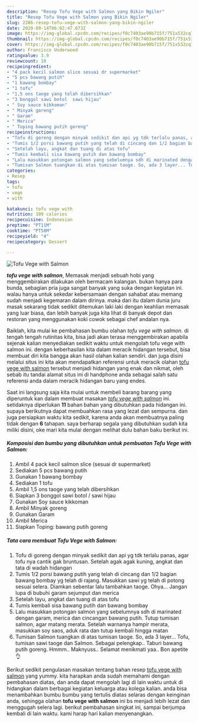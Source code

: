 ```yaml
---
description: "Resep Tofu Vege with Salmon yang Bikin Ngiler"
title: "Resep Tofu Vege with Salmon yang Bikin Ngiler"
slug: 2286-resep-tofu-vege-with-salmon-yang-bikin-ngiler
date: 2020-09-14T06:02:47.673Z
image: https://img-global.cpcdn.com/recipes/f0c7403ae90b715f/751x532cq70/tofu-vege-with-salmon-foto-resep-utama.jpg
thumbnail: https://img-global.cpcdn.com/recipes/f0c7403ae90b715f/751x532cq70/tofu-vege-with-salmon-foto-resep-utama.jpg
cover: https://img-global.cpcdn.com/recipes/f0c7403ae90b715f/751x532cq70/tofu-vege-with-salmon-foto-resep-utama.jpg
author: Francisco Underwood
ratingvalue: 3.9
reviewcount: 10
recipeingredient:
- "4 pack kecil salmon slice sesuai dr supermarket"
- "5 pcs bawang putih"
- "1 bawang bombay"
- "1 tofu"
- "1,5 ons taoge yang telah dibersihkan"
- "3 bonggol sawi botol  sawi hijau"
- " Soy sauce kikkoman"
- " Minyak goreng"
- " Garam"
- " Merica"
- " Toping bawang putih goreng"
recipeinstructions:
- "Tofu di goreng dengan minyak sedikit dan api yg tdk terlalu panas, agar tofu nya cantik gak bruntusan. Setelah agak agak kuning, angkat dan tata di wadah hidangan"
- "Tumis 1/2 porsi bawang putih yang telah di cincang dan 1/2 bagian bawang bombay yg telah di rajang. Masukkan sawi yg telah di potong sesuai selera. Diamkan sebentar lalu tambahkan taoge. Ohya... Jangan lupa di bubuhi garam sejumput dan merica"
- "Setelah layu, angkat dan tuang di atas tofu"
- "Tumis kembali sisa bawang putih dan bawang bombay"
- "Lalu masukkan potongan salmon yang sebelumnya sdh di marinated dengan garam, merica dan cincangan bawang putih. Tutup tumisan salmon, agar matang merata. Setelah warnanya hampir merata, masukkan soy saos, aduk rata dan tutup kembali hingga matan"
- "Tumisan Salmon tuangkan di atas tumisan taoge. So, ada 3 layer... Tofu, tumisan sawi taoge dan Salmon. Sebagai pelengkap.. Taburi bawang putih goreng. Hmmm.. Maknyuss.. Selamat menikmati yaa.. Bon apetite 👌"
categories:
- Resep
tags:
- tofu
- vege
- with

katakunci: tofu vege with 
nutrition: 109 calories
recipecuisine: Indonesian
preptime: "PT11M"
cooktime: "PT58M"
recipeyield: "4"
recipecategory: Dessert

---
```



![Tofu Vege with Salmon](https://img-global.cpcdn.com/recipes/f0c7403ae90b715f/751x532cq70/tofu-vege-with-salmon-foto-resep-utama.jpg)

<b><i>tofu vege with salmon</i></b>, Memasak menjadi sebuah hobi yang menggembirakan dilakukan oleh bermacam kalangan. bukan hanya para bunda, sebagian pria juga sangat banyak yang suka dengan kegiatan ini. walau hanya untuk sekedar kebersamaan dengan sahabat atau memang sudah menjadi kegemaran dalam dirinya. maka dari itu dalam dunia juru masak sekarang tidak sedikit ditemukan laki laki dengan keahlian memasak yang luar biasa, dan lebih banyak juga kita lihat di banyak depot dan restoran yang menggunakan koki cowok sebagai chef andalan nya.



Baiklah, kita mulai ke pembahasan bumbu olahan <i>tofu vege with salmon</i>. di tengah tengah rutinitas kita, bisa jadi akan terasa menggembirakan apabila sejenak kalian menyediakan sedikit waktu untuk mengolah tofu vege with salmon ini. dengan keberhasilan kita dalam meracik hidangan tersebut, bisa membuat diri kita bangga akan hasil olahan kalian sendiri. dan juga disini melalui situs ini kita akan mendapatkan referensi untuk meracik olahan <u>tofu vege with salmon</u> tersebut menjadi hidangan yang enak dan nikmat, oleh sebab itu tandai alamat situs ini di handphone anda sebagai salah satu referensi anda dalam meracik hidangan baru yang endes.


Saat ini langsung saja kita mulai untuk membeli barang barang yang diperuntuk kan dalam membuat masakan <u><i>tofu vege with salmon</i></u> ini. setidaknya diperlukan <b>11</b> bahan bahan yang dibutuhkan pada hidangan ini. supaya berikutnya dapat membuahkan rasa yang lezat dan sempurna. dan juga persiapkan waktu kita sedikit, karena anda akan membuatnya paling tidak dengan <b>6</b> tahapan. saya berharap segala yang dibutuhkan sudah kita miliki disini, oke mari kita mulai dengan melihat dulu bahan baku berikut ini.

<!--inarticleads1-->

##### Komposisi dan bumbu yang dibutuhkan untuk pembuatan Tofu Vege with Salmon:

1. Ambil 4 pack kecil salmon slice (sesuai dr supermarket)
1. Sediakan 5 pcs bawang putih
1. Gunakan 1 bawang bombay
1. Sediakan 1 tofu
1. Ambil 1,5 ons taoge yang telah dibersihkan
1. Siapkan 3 bonggol sawi botol / sawi hijau
1. Gunakan  Soy sauce kikkoman
1. Ambil  Minyak goreng
1. Gunakan  Garam
1. Ambil  Merica
1. Siapkan  Toping: bawang putih goreng




<!--inarticleads2-->

##### Tata cara membuat Tofu Vege with Salmon:

1. Tofu di goreng dengan minyak sedikit dan api yg tdk terlalu panas, agar tofu nya cantik gak bruntusan. Setelah agak agak kuning, angkat dan tata di wadah hidangan
1. Tumis 1/2 porsi bawang putih yang telah di cincang dan 1/2 bagian bawang bombay yg telah di rajang. Masukkan sawi yg telah di potong sesuai selera. Diamkan sebentar lalu tambahkan taoge. Ohya... Jangan lupa di bubuhi garam sejumput dan merica
1. Setelah layu, angkat dan tuang di atas tofu
1. Tumis kembali sisa bawang putih dan bawang bombay
1. Lalu masukkan potongan salmon yang sebelumnya sdh di marinated dengan garam, merica dan cincangan bawang putih. Tutup tumisan salmon, agar matang merata. Setelah warnanya hampir merata, masukkan soy saos, aduk rata dan tutup kembali hingga matan
1. Tumisan Salmon tuangkan di atas tumisan taoge. So, ada 3 layer... Tofu, tumisan sawi taoge dan Salmon. Sebagai pelengkap.. Taburi bawang putih goreng. Hmmm.. Maknyuss.. Selamat menikmati yaa.. Bon apetite 👌




Berikut sedikit pengulasan masakan tentang bahan resep <u>tofu vege with salmon</u> yang yummy. kita harapkan anda sudah memahami dengan pembahasan diatas, dan anda dapat mengolah lagi di lain waktu untuk di hidangkan dalam berbagai kegiatan keluarga atau kolega kalian. anda bisa menambahkan bumbu bumbu yang tertulis diatas selaras dengan keinginan anda, sehingga olahan <b>tofu vege with salmon</b> ini bs menjadi lebih lezat dan menggugah selera lagi. berikut pembahasan singkat ini, sampai berjumpa kembali di lain waktu. kami harap hari kalian menyenangkan.
